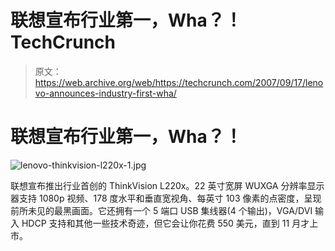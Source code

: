 # 联想宣布行业第一，Wha？！TechCrunch

> 原文：<https://web.archive.org/web/https://techcrunch.com/2007/09/17/lenovo-announces-industry-first-wha/>

# 联想宣布行业第一，Wha？！

![lenovo-thinkvision-l220x-1.jpg](img/784d93c44e8c7b961a27ec79b8bb83b9.png)

联想宣布推出行业首创的 ThinkVision L220x。22 英寸宽屏 WUXGA 分辨率显示器支持 1080p 视频、178 度水平和垂直宽视角、每英寸 103 像素的点密度，呈现前所未见的最黑画面。它还拥有一个 5 端口 USB 集线器(4 个输出)，VGA/DVI 输入 HDCP 支持和其他一些技术奇迹，但它会让你花费 550 美元，直到 11 月才上市。